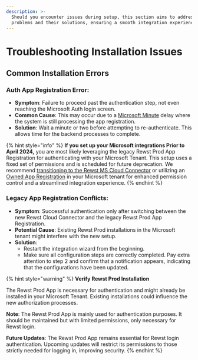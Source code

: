```yaml
---
description: >-
  Should you encounter issues during setup, this section aims to address common
  problems and their solutions, ensuring a smooth integration experience.
---
```


# Troubleshooting Installation Issues

## Common Installation Errors

### **Auth App Registration Error**:

* **Symptom**: Failure to proceed past the authentication step, not even reaching the Microsoft Auth login screen.
* **Common Cause**: This may occur due to a [Microsoft Minute](embracing-the-microsoft-minute.md) delay where the system is still processing the app registration.
* **Solution**: Wait a minute or two before attempting to re-authenticate. This allows time for the backend processes to complete.

{% hint style="info" %}
**If you set up your Microsoft integrations Prior to April 2024,** you are most likely leveraging the legacy Rewst Prod App Registration for authenticating with your Microsoft Tenant. This setup uses a fixed set of permissions and is scheduled for future deprecation. We recommend [transitioning to the Rewst MS Cloud Connector](../migrating-legacy-microsoft-integrations.md) or utilizing an [Owned App Registration](../owned-app-registration.md) in your Microsoft tenant for enhanced permission control and a streamlined integration experience.
{% endhint %}

### **Legacy App Registration Conflicts**:

* **Symptom**: Successful authentication only after switching between the new Rewst Cloud Connector and the legacy Rewst Prod App Registration.
* **Potential Cause**: Existing Rewst Prod installations in the Microsoft tenant might interfere with the new setup.
* **Solution**:
  * Restart the integration wizard from the beginning.
  * Make sure all configuration steps are correctly completed. Pay extra attention to step 2 and confirm that a notification appears, indicating that the configurations have been updated.

{% hint style="warning" %}
**Verify Rewst Prod Installation**

The Rewst Prod App is necessary for authentication and might already be installed in your Microsoft Tenant. Existing installations could influence the new authorization processes.

**Note**: The Rewst Prod App is mainly used for authentication purposes. It should be maintained but with limited permissions, only necessary for Rewst login.

**Future Updates**: The Rewst Prod App remains essential for Rewst login authentication. Upcoming updates will restrict its permissions to those strictly needed for logging in, improving security.
{% endhint %}

